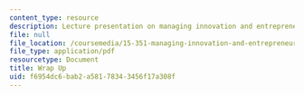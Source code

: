 ```yaml
---
content_type: resource
description: Lecture presentation on managing innovation and entrepreneurship.
file: null
file_location: /coursemedia/15-351-managing-innovation-and-entrepreneurship-spring-2008/f6954dc6bab2a58178343456f17a308f_24_wrap_up.pdf
file_type: application/pdf
resourcetype: Document
title: Wrap Up
uid: f6954dc6-bab2-a581-7834-3456f17a308f
---
```

